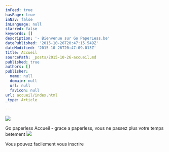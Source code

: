 ```yaml
---
inFeed: true
hasPage: true
inNav: false
inLanguage: null
starred: false
keywords: []
description: '- Bienvenue sur Go PaperLess.be'
datePublished: '2015-10-26T20:47:15.549Z'
dateModified: '2015-10-26T20:47:09.013Z'
title: Accueil
sourcePath: _posts/2015-10-26-accueil.md
published: true
authors: []
publisher:
  name: null
  domain: null
  url: null
  favicon: null
url: accueil/index.html
_type: Article

---
```

![](https://the-grid-user-content.s3-us-west-2.amazonaws.com/894fc5bb-aad1-44f4-b786-b4b4d24eb6da.jpg)

Go paperless Accueil - grace a paperless, vous ne passez plus votre temps betement
![](https://the-grid-user-content.s3-us-west-2.amazonaws.com/b5bc57b8-d792-4d3d-928b-1c23bfcfb6bf.png)

Vous pouvez facilement vous inscrire